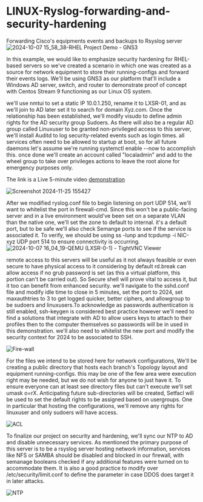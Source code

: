 # LINUX-Ryslog-forwarding-and-security-hardening

Forwarding Cisco's equipments events and backups to Rsyslog server
![2024-10-07 15_58_38-RHEL Project Demo - GNS3](https://github.com/user-attachments/assets/6295cdff-010b-4a67-b100-80523355f28d)

In this example, we would like to emphasize security hardening for RHEL-based servers so we've created a scenario in which one was created as a source for network equipment to store their running-configs and forward their events logs. We'll be using GNS3 as our platform that'll include a Windows AD server, switch, and router to demonstrate proof of concept with Centos Stream 9 functioning as our Linux OS system.

we'll use nmtui to set a static IP 10.0.1.250, rename it to LXSR-01, and as we'll join to AD later set it to search for domain Xyz.com. Once the relationship has been established, we'll modify visudo to define admin rights for the AD security group Sudoers. As there will also be a regular AD group called Linuxuser to be granted non-privileged access to this server, we'll install Auditd to log security-related events such as login times. all services often need to be allowed to startup at boot, so for all future daemons let's assume we're running systemctl enable --now to accomplish this. once done we'll create an account called "localadmin" and add to the wheel group to take over privileges actions to leave the root alone for emergency purposes only.

The link is a Live 5-minute video [demonstration](https://github.com/user-attachments/assets/bdf604b2-da3b-4386-85f0-6ac569808f42)

![Screenshot 2024-11-25 155427](https://github.com/user-attachments/assets/d01b3810-b4b8-46de-99f6-7f5796337db1)

After we modified ryslog.conf file to begin listening on port UDP 514, we'll want to whitelist the port in firewall-cmd. Since this won't be a public-facing server and in a live environment would've been set on a separate VLAN than the native one, we'll set the zone to default to internal. it's a default port, but to be safe we'll also check Semange ports to see if the service is associated it. To verify, we should be using ss -lunp and tcpdump -i NIC-xyz UDP port 514 to ensure connectivity is occurring.
![2024-10-07 16_04_19-QEMU (LXSR-0-1) - TightVNC Viewer](https://github.com/user-attachments/assets/35d206ab-1b63-465c-bf24-aaa5c8e16c0d)

remote access to this servers will be useful as it not always feasible or even secure to have physical access to it considering by default rd.break can allow access if no grub password is set (as this a virtual platform, this portion can't be carried out). So Secure shell will prove vital to access it, but it too can benefit from enhanced security. we'll navigate to the sshd.conf file and modify idle time to close in 5 minutes, set the port to 2024, set maxauthtries to 3 to get logged quicker, better ciphers, and allowgroup to be sudoers and linuxusers.To acknowledge as passwords authentication is still enabled, ssh-keygen is considered best practice however we'll need to find a solutions that integrate with AD to allow users keys to attach to their profiles then to the computer themselves so passwords will be in used in this demonstration. we'll also need to whitelist the new port and modify the security context for 2024 to be associated to SSH.

![Fire-wall](https://github.com/user-attachments/assets/d1818e5a-6ee5-4481-99d6-52e1cc953d54)


For the files we intend to be stored here for network configurations, We'll be creating a public directory that hosts each branch's Topology layout and equipment running-configs. this may be one of the few area were execution right may be needed, but we do not wish for anyone to just have it. To ensure everyone can at least see directory files but can't execute we'll set umask o=rX. Anticipating future sub-directories will be created, Setfacl will be used to set the default rights to be assigned based on usergroups. One in particular that hosting the configurations, we'll remove any rights for linuxuser and only sudoers will have access.

![ACL](https://github.com/user-attachments/assets/6fd07eb4-74df-4ae2-8265-229908398b70)


To finalize our project on security and hardening, we'll sync our NTP to AD and disable unnecessary services. As mentioned the primary purpose of this server is to be a rsyslog server hosting network information, services like NFS or SAMBA should be disabled and blocked in our firewall, with semanage booleans checked if any additional features were turned on to accommodate them. It is also a good practice to modify over /etc/security/limit.conf to define the parameter in case DDOS does target it in later attacks.

![NTP](https://github.com/user-attachments/assets/facdb6e1-9f70-4ad0-8ca4-4abfd93255ae)

